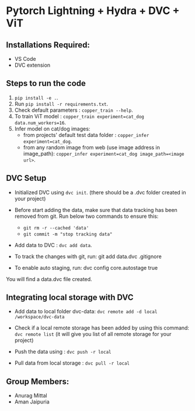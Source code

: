 # Pytorch Lightning + Hydra + DVC + ViT

## Installations Required:
- VS Code
- DVC extension

## Steps to run the code
1. `pip install -e .`.
2. Run `pip install -r requirements.txt`.
3. Check default parameters : `copper_train --help`.
3. To train ViT model : `copper_train experiment=cat_dog data.num_workers=16`.
4. Infer model on cat/dog images: 
    - from projects' default test data folder : `copper_infer experiment=cat_dog`.
    - from any random image from web (use image address in image_path): `copper_infer experiment=cat_dog image_path=<image url>`.

## DVC Setup
- Initialized DVC using `dvc init`. (there should be a .dvc folder created in your project)

- Before start adding the data, make sure that data tracking has been removed from git. Run below two commands to ensure this:
    -   `git rm -r --cached 'data'`
    -   `git commit -m "stop tracking data"`

- Add data to DVC : `dvc add data`.

- To track the changes with git, run: git add data.dvc .gitignore
- To enable auto staging, run: dvc config core.autostage true

You will find a data.dvc file created.

## Integrating local storage with DVC
- Add data to local folder dvc-data: `dvc remote add -d local /workspace/dvc-data`

- Check if a local remote storage has been added by using this command: `dvc remote list` (it will give you list of all remote storage for your project)

- Push the data using : `dvc push -r local`

- Pull data from local storage : `dvc pull -r local`

## Group Members:
- Anurag Mittal
- Aman Jaipuria
